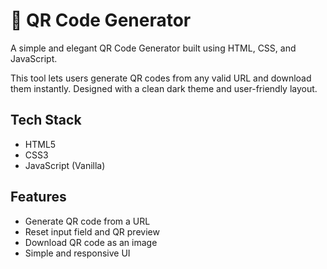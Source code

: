 # 🔳 QR Code Generator

A simple and elegant QR Code Generator built using HTML, CSS, and JavaScript.

This tool lets users generate QR codes from any valid URL and download them instantly. Designed with a clean dark theme and user-friendly layout.

## Tech Stack

- HTML5  
- CSS3  
- JavaScript (Vanilla)

## Features

- Generate QR code from a URL  
- Reset input field and QR preview  
- Download QR code as an image  
- Simple and responsive UI
